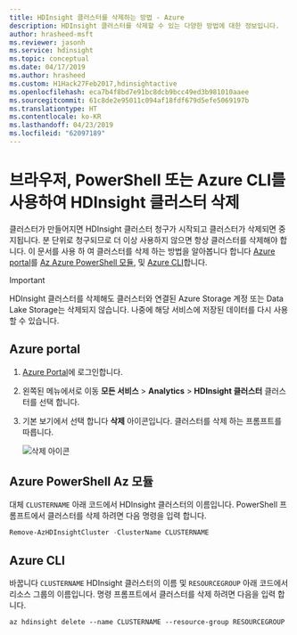 ```yaml
---
title: HDInsight 클러스터를 삭제하는 방법 - Azure
description: HDInsight 클러스터를 삭제할 수 있는 다양한 방법에 대한 정보입니다.
author: hrasheed-msft
ms.reviewer: jasonh
ms.service: hdinsight
ms.topic: conceptual
ms.date: 04/17/2019
ms.author: hrasheed
ms.custom: H1Hack27Feb2017,hdinsightactive
ms.openlocfilehash: eca7b4f8bd7e91bc8dcb9bcc49ed3b981010aaee
ms.sourcegitcommit: 61c8de2e95011c094af18fdf679d5efe5069197b
ms.translationtype: HT
ms.contentlocale: ko-KR
ms.lasthandoff: 04/23/2019
ms.locfileid: "62097189"
---
```

# <a name="delete-an-hdinsight-cluster-using-your-browser-powershell-or-the-azure-cli"></a>브라우저, PowerShell 또는 Azure CLI를 사용하여 HDInsight 클러스터 삭제

클러스터가 만들어지면 HDInsight 클러스터 청구가 시작되고 클러스터가 삭제되면 중지됩니다. 분 단위로 청구되므로 더 이상 사용하지 않으면 항상 클러스터를 삭제해야 합니다. 이 문서를 사용 하 여 클러스터를 삭제 하는 방법을 알아봅니다 합니다 [Azure portal](https://portal.azure.com)를 [Az Azure PowerShell 모듈](https://docs.microsoft.com/powershell/azure/overview), 및 [Azure CLI](https://docs.microsoft.com/cli/azure/?view=azure-cli-latest)합니다.

> [!IMPORTANT]  
> HDInsight 클러스터를 삭제해도 클러스터와 연결된 Azure Storage 계정 또는 Data Lake Storage는 삭제되지 않습니다. 나중에 해당 서비스에 저장된 데이터를 다시 사용할 수 있습니다.

## <a name="azure-portal"></a>Azure portal

1. [Azure Portal](https://portal.azure.com)에 로그인합니다.

2. 왼쪽된 메뉴에서로 이동 **모든 서비스** > **Analytics** > **HDInsight 클러스터** 클러스터를 선택 합니다.

3. 기본 보기에서 선택 합니다 **삭제** 아이콘입니다. 클러스터를 삭제 하는 프롬프트를 따릅니다.
   
    ![삭제 아이콘](./media/hdinsight-delete-cluster/deletecluster.png)

## <a name="azure-powershell-az-module"></a>Azure PowerShell Az 모듈

대체 `CLUSTERNAME` 아래 코드에서 HDInsight 클러스터의 이름입니다. PowerShell 프롬프트에서 클러스터를 삭제 하려면 다음 명령을 입력 합니다.

```powershell
Remove-AzHDInsightCluster -ClusterName CLUSTERNAME
```

## <a name="azure-cli"></a>Azure CLI

바꿉니다 `CLUSTERNAME` HDInsight 클러스터의 이름 및 `RESOURCEGROUP` 아래 코드에서 리소스 그룹의 이름입니다.  명령 프롬프트에서 클러스터를 삭제 하려면 다음을 입력 합니다.

```azurecli
az hdinsight delete --name CLUSTERNAME --resource-group RESOURCEGROUP
```
